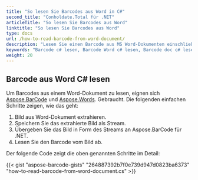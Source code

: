```yaml
---
title: "So lesen Sie Barcodes aus Word in C#"
second_title: "Conholdate.Total für .NET"
articleTitle: "So lesen Sie Barcodes aus Word"
linktitle: "So lesen Sie Barcodes aus Word"
type: docs
url: /how-to-read-barcode-from-word-document/
description: "Lesen Sie einen Barcode aus MS Word-Dokumenten einschließlich DOC DOCX in C#."
keywords: "Barcode c# lesen, Barcode Word c# lesen, Barcode doc c# lesen, Barcode docx c# lesen, Wort docx c# lesen, .NET Wort doc docx lesen, Barcode doc docx c# lesen.net"
weight: 20
---
```


## **Barcode aus Word C# lesen**
Um Barcodes aus einem Word-Dokument zu lesen, eignen sich [Aspose.BarCode](https://products.aspose.com/barcode/net) und [Aspose.Words](https://products.aspose.com/words/net). Gebraucht. Die folgenden einfachen Schritte zeigen, wie das geht:

1. Bild aus Word-Dokument extrahieren.
1. Speichern Sie das extrahierte Bild als Stream.
1. Übergeben Sie das Bild in Form des Streams an Aspose.BarCode für .NET.
1. Lesen Sie den Barcode vom Bild ab.

Der folgende Code zeigt die oben genannten Schritte im Detail:

{{< gist "aspose-barcode-gists" "264887392b7f0e739d947d0823ba6373" "how-to-read-barcode-from-word-document.cs" >}}


